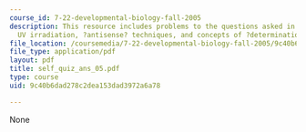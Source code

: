 ```yaml
---
course_id: 7-22-developmental-biology-fall-2005
description: This resource includes problems to the questions asked in self quiz on
  UV irradiation, ?antisense? techniques, and concepts of ?determination? and ?differentiation?.
file_location: /coursemedia/7-22-developmental-biology-fall-2005/9c40b6dad278c2dea153dad3972a6a78_self_quiz_ans_05.pdf
file_type: application/pdf
layout: pdf
title: self_quiz_ans_05.pdf
type: course
uid: 9c40b6dad278c2dea153dad3972a6a78

---
```

None